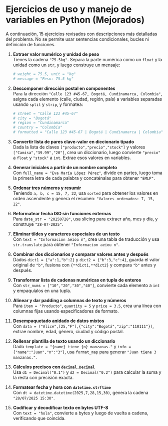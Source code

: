# Ejercicios de uso y manejo de variables en Python (Mejorados)

A continuación, 15 ejercicios revisados con descripciones más detalladas del problema. No se permite usar sentencias condicionales, bucles ni definición de funciones.

1. **Extraer valor numérico y unidad de peso**  
   Tienes la cadena `"75.5kg"`. Separa la parte numérica como un `float` y la unidad como un `str`, y luego construye un mensaje:  
   ```python
   # weight = 75.5, unit = "kg"
   # message = "Peso: 75.5 kg"
   ```

2. **Descomponer dirección postal en componentes**  
   Para la dirección `"Calle 123 #45-67, Bogotá, Cundinamarca, Colombia"`, asigna cada elemento (calle, ciudad, región, país) a variables separadas usando `split` y `strip`, y formatea:  
   ```python
   # street = "Calle 123 #45-67"
   # city = "Bogotá"
   # region = "Cundinamarca"
   # country = "Colombia"
   # formatted = "Calle 123 #45-67 | Bogotá | Cundinamarca | Colombia"
   ```

3. **Convertir lista de pares clave-valor en diccionario tipado**  
   Dada la lista de claves `["producto","precio","stock"]` y valores `["Camisa","39.99","20"]`, crea un diccionario, luego convierte `"precio"` a `float` y `"stock"` a `int`. Extrae esos valores en variables.

4. **Generar iniciales a partir de un nombre completo**  
   Con `full_name = "Eva María López Pérez"`, divide en partes, luego toma la primera letra de cada palabra y concaténalas para obtener `"EMLP"`.

5. **Ordenar tres números y resumir**  
   Teniendo `a, b, c = 15, 7, 22`, usa `sorted` para obtener los valores en orden ascendente y genera el resumen: `"Valores ordenados: 7, 15, 22"`.

6. **Reformatear fecha ISO sin funciones externas**  
   Para `date_str = "20250728"`, usa slicing para extraer año, mes y día, y construye `"28-07-2025"`.

7. **Eliminar tildes y caracteres especiales de un texto**  
   Con `text = "Información áéíóú ñ"`, crea una tabla de traducción y usa `str.translate` para obtener `"Informacion aeiou n"`.

8. **Combinar dos diccionarios y comparar valores antes y después**  
   Dados `dict1 = {"a":1,"b":2}` y `dict2 = {"b":3,"c":4}`, guarda el valor original de `"b"`, fusiona con `{**dict1,**dict2}` y compara `"b"` antes y después.

9. **Transformar lista de cadenas numéricas en tupla de enteros**  
   Con `str_nums = ["10","20","30","40"]`, convierte cada elemento a `int` y empaquíalos en una tupla.

10. **Alinear y dar padding a columnas de texto y números**  
    Para `item = "Producto"`, `quantity = 5` y `price = 3.5`, crea una línea con columnas fijas usando especificadores de formato.

11. **Desempaquetado anidado de datos mixtos**  
    Con `data = ("Alice",[25,"F"],{"city":"Bogotá","zip":"110111"})`, extrae nombre, edad, género, ciudad y código postal.

12. **Rellenar plantilla de texto usando un diccionario**  
    Dado `template = "{name} tiene {n} manzanas."` y `info = {"name":"Juan","n":"3"}`, usa `format_map` para generar `"Juan tiene 3 manzanas."`.

13. **Cálculos precisos con `decimal.Decimal`**  
    Usa `d1 = Decimal("0.1")` y `d2 = Decimal("0.2")` para calcular la suma y la resta con precisión exacta.

14. **Formatear fecha y hora con `datetime.strftime`**  
    Con `dt = datetime.datetime(2025,7,28,15,30)`, genera la cadena `"28/07/2025 15:30"`.

15. **Codificar y decodificar texto en bytes UTF-8**  
    Con `text = "hola"`, convierte a bytes y luego de vuelta a cadena, verificando que coincida.

